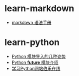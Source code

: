 # learn-markdown
- [markdown 语法手册](http://blog.leanote.com/post/freewalk/Markdown-%E8%AF%AD%E6%B3%95%E6%89%8B%E5%86%8C#title-8)

# learn-python

- [Python 模块导入的几种姿势](http://codingpy.com/article/python-import-101/)
- [Python __future__ 模块介绍](http://www.jianshu.com/p/b23ea482ee42)
- [学习Python网站伯乐在线](http://python.jobbole.com/)
